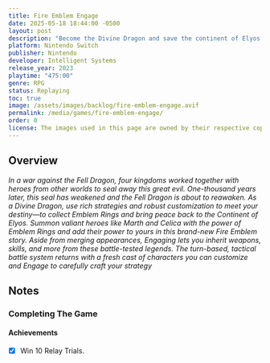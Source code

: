 ```yaml
---
title: Fire Emblem Engage
date: 2025-05-18 18:44:00 -0500
layout: post
description: "Become the Divine Dragon and save the continent of Elyos! Summon valiant heroes like Marth & Celica alongside a new cast of characters and engage in turn-based, tactical combat against a great evil in this new Fire Emblem story."
platform: Nintendo Switch
publisher: Nintendo
developer: Intelligent Systems
release_year: 2023
playtime: "475:00"
genre: RPG
status: Replaying
toc: true
image: /assets/images/backlog/fire-emblem-engage.avif
permalink: /media/games/fire-emblem-engage/
order: 0
license: The images used in this page are owned by their respective copyright owners. All rights reserved.
---
```


## Overview

*In a war against the Fell Dragon, four kingdoms worked together with heroes from other worlds to seal away this great evil. One-thousand years later, this seal has weakened and the Fell Dragon is about to reawaken. As a Divine Dragon, use rich strategies and robust customization to meet your destiny—to collect Emblem Rings and bring peace back to the Continent of Elyos. Summon valiant heroes like Marth and Celica with the power of Emblem Rings and add their power to yours in this brand-new Fire Emblem story. Aside from merging appearances, Engaging lets you inherit weapons, skills, and more from these battle-tested legends. The turn-based, tactical battle system returns with a fresh cast of characters you can customize and Engage to carefully craft your strategy*

## Notes

### Completing The Game

#### Achievements

- [x] Win 10 Relay Trials.